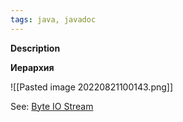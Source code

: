 ```yaml
---
tags: java, javadoc
---
```

**Description**


**Иерархия**


![[Pasted image 20220821100143.png]]

See: [Byte IO Stream](java_Byte%20IO%20Stream.md) 